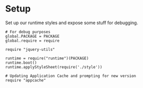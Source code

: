Setup
=====

Set up our runtime styles and expose some stuff for debugging.

    # For debug purposes
    global.PACKAGE = PACKAGE
    global.require = require

    require "jquery-utils"

    runtime = require("runtime")(PACKAGE)
    runtime.boot()
    runtime.applyStyleSheet(require('./style'))

    # Updating Application Cache and prompting for new version
    require "appcache"
